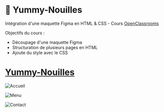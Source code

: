 # 🍜 Yummy-Nouilles
Intégration d'une maquette Figma en HTML & CSS - Cours [OpenClassrooms](https://openclassrooms.com/fr/)

Objectifs du cours :

- Découpage d'une maquette Figma
- Structuration de plusieurs pages en HTML
- Ajoute du style avec le CSS

# [Yummy-Nouilles](https://skies-land.github.io/Yummy-Nouilles/)

![Accueil](https://github.com/Skies-Land/Yummy-Nouilles/assets/146822518/b9220a72-7bbf-4121-b09e-f154b4a331da)



![Menu](https://github.com/Skies-Land/Yummy-Nouilles/assets/146822518/d2fbb278-1aed-446c-8a1e-3448dbec3e6b)



![Contact](https://github.com/Skies-Land/Yummy-Nouilles/assets/146822518/2a99cc92-7897-4389-b6e3-ad4727d9e299)
